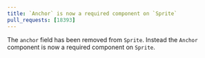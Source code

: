 ```yaml
---
title: `Anchor` is now a required component on `Sprite`
pull_requests: [18393]
---
```


The `anchor` field has been removed from `Sprite`. Instead the `Anchor` component is now a required component on `Sprite`.
